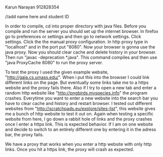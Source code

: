 Karun Narayan 912828354

//add name here and student ID

In order to compile, cd into proper directory with java files. Before you compile and run the server you should set up the internet browser. In firefox go to preferences or settings and then go to network settings. Click settings. Click the the manual proxy configuration. In http proxy type in "localhost" and in the port put "8080". Now your browser is gonna use the java proxy. Now you should clear cache and delete history in your browser. Then run "javac -deprecation *.java". This command compiles and then use 
"java ProxyCache 8080" to run the proxy server.

To test the proxy I used the given example website, "http://gaia.cs.umass.edu/". When i put this into the browser I could link different links on the page. But eventually some links take me to a https website and the proxy fails there. Also if I try to open a new tab and enter a random http website like "http://pngbirds.myspecies.info" the program crashes. Everytime you want to enter a new website into the search bar you have to clear cache and history and restart browser. I tested out different websites from "http://scratchpads.eu/explore/sites-list", this website gives me a bunch of http website to test it out on. Again when testing a specific website from here, I go down a rabbit hole of links and the proxy crashes once I enter a https link. This is expected behavior. If I am on one website and decide to switch to an entirely different one by entering it in the adress bar, the proxy fails.

We have a proxy that works when you enter a http website with only http links. Once you hit a https link, the proxy will crash as expected.
